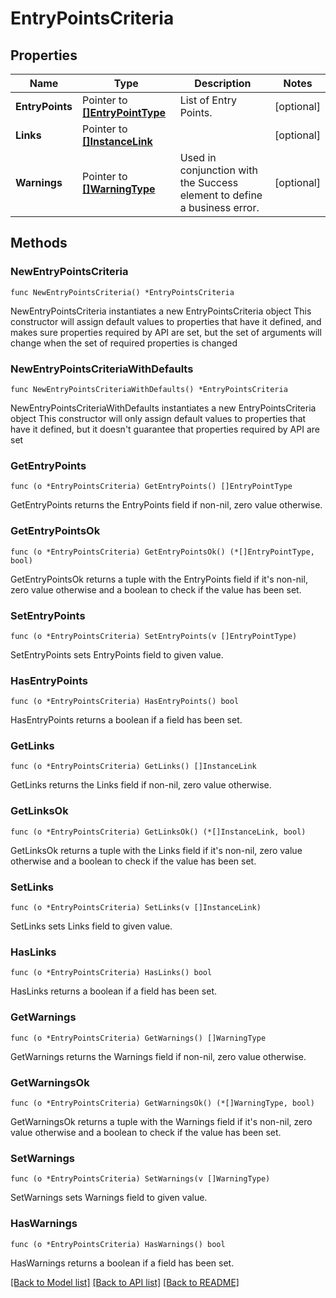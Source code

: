 # EntryPointsCriteria

## Properties

Name | Type | Description | Notes
------------ | ------------- | ------------- | -------------
**EntryPoints** | Pointer to [**[]EntryPointType**](EntryPointType.md) | List of Entry Points. | [optional] 
**Links** | Pointer to [**[]InstanceLink**](InstanceLink.md) |  | [optional] 
**Warnings** | Pointer to [**[]WarningType**](WarningType.md) | Used in conjunction with the Success element to define a business error. | [optional] 

## Methods

### NewEntryPointsCriteria

`func NewEntryPointsCriteria() *EntryPointsCriteria`

NewEntryPointsCriteria instantiates a new EntryPointsCriteria object
This constructor will assign default values to properties that have it defined,
and makes sure properties required by API are set, but the set of arguments
will change when the set of required properties is changed

### NewEntryPointsCriteriaWithDefaults

`func NewEntryPointsCriteriaWithDefaults() *EntryPointsCriteria`

NewEntryPointsCriteriaWithDefaults instantiates a new EntryPointsCriteria object
This constructor will only assign default values to properties that have it defined,
but it doesn't guarantee that properties required by API are set

### GetEntryPoints

`func (o *EntryPointsCriteria) GetEntryPoints() []EntryPointType`

GetEntryPoints returns the EntryPoints field if non-nil, zero value otherwise.

### GetEntryPointsOk

`func (o *EntryPointsCriteria) GetEntryPointsOk() (*[]EntryPointType, bool)`

GetEntryPointsOk returns a tuple with the EntryPoints field if it's non-nil, zero value otherwise
and a boolean to check if the value has been set.

### SetEntryPoints

`func (o *EntryPointsCriteria) SetEntryPoints(v []EntryPointType)`

SetEntryPoints sets EntryPoints field to given value.

### HasEntryPoints

`func (o *EntryPointsCriteria) HasEntryPoints() bool`

HasEntryPoints returns a boolean if a field has been set.

### GetLinks

`func (o *EntryPointsCriteria) GetLinks() []InstanceLink`

GetLinks returns the Links field if non-nil, zero value otherwise.

### GetLinksOk

`func (o *EntryPointsCriteria) GetLinksOk() (*[]InstanceLink, bool)`

GetLinksOk returns a tuple with the Links field if it's non-nil, zero value otherwise
and a boolean to check if the value has been set.

### SetLinks

`func (o *EntryPointsCriteria) SetLinks(v []InstanceLink)`

SetLinks sets Links field to given value.

### HasLinks

`func (o *EntryPointsCriteria) HasLinks() bool`

HasLinks returns a boolean if a field has been set.

### GetWarnings

`func (o *EntryPointsCriteria) GetWarnings() []WarningType`

GetWarnings returns the Warnings field if non-nil, zero value otherwise.

### GetWarningsOk

`func (o *EntryPointsCriteria) GetWarningsOk() (*[]WarningType, bool)`

GetWarningsOk returns a tuple with the Warnings field if it's non-nil, zero value otherwise
and a boolean to check if the value has been set.

### SetWarnings

`func (o *EntryPointsCriteria) SetWarnings(v []WarningType)`

SetWarnings sets Warnings field to given value.

### HasWarnings

`func (o *EntryPointsCriteria) HasWarnings() bool`

HasWarnings returns a boolean if a field has been set.


[[Back to Model list]](../README.md#documentation-for-models) [[Back to API list]](../README.md#documentation-for-api-endpoints) [[Back to README]](../README.md)


